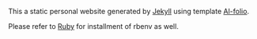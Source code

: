This a static personal website generated by [Jekyll](https://jekyllrb.com/) using template [Al-folio](https://github.com/alshedivat/al-folio).

Please refer to [Ruby](https://www.ruby-lang.org/en/) for installment of rbenv as well.
